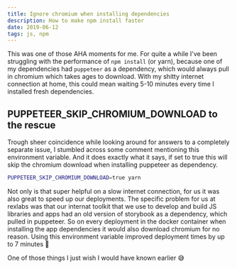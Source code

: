 ```yaml
---
title: Ignore chromium when installing dependencies
description: How to make npm install faster
date: 2019-06-12
tags: js, npm
---
```


This was one of those AHA moments for me. For quite a while I've been struggling with the performance of `npm install` (or yarn), because one of my dependencies had `puppeteer` as a dependency, which would always pull in chromium which takes ages to download. With my shitty internet connection at home, this could mean waiting 5-10 minutes every time I installed fresh dependencies.

## PUPPETEER_SKIP_CHROMIUM_DOWNLOAD to the rescue

Trough sheer coincidence while looking around for answers to a completely separate issue, I stumbled across some comment mentioning this environment variable. And it does exactly what it says, if set to true this will skip the chromium download when installing puppeteer as dependency.

```bash
PUPPETEER_SKIP_CHROMIUM_DOWNLOAD=true yarn
```

Not only is that super helpful on a slow internet connection, for us it was also great to speed up our deployments. The specific problem for us at rexlabs was that our internat toolkit that we use to develop and build JS libraries and apps had an old version of storybook as a dependency, which pulled in puppeteer. So on every deployment in the docker container when installing the app dependencies it would also download chromium for no reason. Using this environment variable improved deployment times by up to 7 minutes 🤯

One of those things I just wish I would have known earlier 😅
